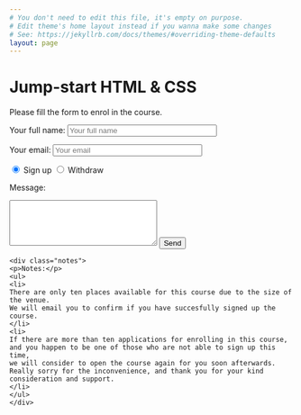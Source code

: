 ```yaml
---
# You don't need to edit this file, it's empty on purpose.
# Edit theme's home layout instead if you wanna make some changes
# See: https://jekyllrb.com/docs/themes/#overriding-theme-defaults
layout: page
---
```


<h1>Jump-start HTML & CSS</h1>

<p>
Please fill the form to enrol in the course.
</p>

<form method="POST" action="http://formspree.io/brother.yuci@gmail.com">

  <input type="hidden" name="_subject" value="Application for course Jump-start HTML & CSS" />
  <label for="fullname">Your full name:</label>
  <input type="text" name="fullname" placeholder="Your full name" size="30"/>

  <label for="email">Your email:</label>
  <input type="email" name="_replyto" placeholder="Your email" size="30"/>
  
  <input type="radio" name="enrolment" value="signup" checked="checked"> Sign up
  <input type="radio" name="enrolment" value="withdraw"> Withdraw
  
  <label for="message">Message:</label>
  <textarea name="message" id="message" placeholder="" rows="5" cols="30" maxlength="200"></textarea>
  <input type="text" name="_gotcha" style="display:none" />
  <button type="submit">Send</button>

    <div class="notes">
    <p>Notes:</p>
    <ul>
    <li>
    There are only ten places available for this course due to the size of the venue.
    We will email you to confirm if you have succesfully signed up the course.
    </li>
    <li>
    If there are more than ten applications for enrolling in this course, 
    and you happen to be one of those who are not able to sign up this time, 
    we will consider to open the course again for you soon afterwards. 
    Really sorry for the inconvenience, and thank you for your kind consideration and support.
    </li>
    </ul>
    </div>

</form>

<script src="{{'/assets/js/enrolment.js'}}"></script>
